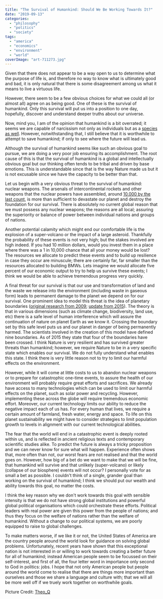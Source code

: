 ```yaml
---
title: "The Survival of Humankind: Should We Be Working Towards It?"
date: "2019-09-13"
categories: 
  - "philosophy"
  - "politics"
  - "society"
tags: 
  - "america"
  - "economics"
  - "environment"
  - "world"
coverImage: "art-711273.jpg"
---
```


Given that there does not appear to be a way open to us to determine what the purpose of life is, and therefore no way to know what is ultimately good and bad, it is only natural that there is some disagreement among us what it means to live a virtuous life.

However, there seem to be a few obvious choices for what we could all (or almost all) agree on as being good. One of these is the survival of humankind. Only this survival will put us into a position to one day, hopefully, discover and understand deeper truths about our universe.

Now, mind you, I am of the opinion that humankind is a bit overrated; it seems we are capable of narcissism not only as individuals but as a [species as well](https://en.wikipedia.org/wiki/Homo_Deus:_A_Brief_History_of_Tomorrow). However, notwithstanding that, I still believe that it is worthwhile to attempt to save humankind; if only to see where the future will lead us.

Although the survival of humankind seems like such an obvious goal to pursue, we are doing a very poor job ensuring its accomplishment. The root cause of this is that the survival of humankind is a global and intellectually obvious goal but our thinking often tends to be tribal and driven by base emotions. This is understandable since that is the way Nature made us but it is not excusable since we have the capacity to be better than that.

Let us begin with a very obvious threat to the survival of humankind: nuclear weapons. The arsenals of intercontinental rockets and other weapons that the nuclear powers have assembled, around [10,000 by the last count](https://thebulletin.org/nuclear-notebook-multimedia), is more than sufficient to devastate our planet and destroy the foundation for our survival. There is absolutely no current global reason that we must possess any nuclear weapons; the reasons are all local; assuring the superiority or balance of power between individual nations and groups of nations.

Another potential calamity which might end our comfortable life is the explosion of a super-volcano or the impact of a large asteroid. Thankfully the probability of these events is not very high; but the stakes involved are high indeed. If you had 10 million dollars, would you invest them in a place where there was a 1 in 10,000 chance that all your money would be lost? The resources we allocate to predict these events and to build up resilience in case they occur are minuscule; there are certainly far, far smaller than the resources allocated to building BMWs. Lets imagine we would allocate five percent of our economic output to try to help us survive these events; I think we would be able to achieve tremendous progress very quickly.

A final threat for our survival is that our use and transformation of land and the waste we release into the environment (including waste in gaseous form) leads to permanent damage to the planet we depend on for our survival. One prominent idea to model this threat is the idea of planetary boundaries ([original research from 2009](https://www.ecologyandsociety.org/vol14/iss2/art32/); [update from 2015](http://www.stockholmresilience.org/research/research-news/2015-01-15-planetary-boundaries---an-update.html)). The theory is that in various dimensions (such as climate change, biodiversity, land use, etc) there is a safe level of human interference which will assure the continuation of nature on planet Earth as we know it. Crossing the boundary set by this safe level puts us and our planet in danger of being permanently harmed. The scientists involved in the creation of this model have defined nine boundaries. As of 2015 they state that four of the boundaries have been crossed. I think Nature is very resilient and has survived greater threats than humankind; however, we require Nature to be in a very specific state which enables our survival. We do not fully understand what enables this state. I think there is very little reason not to try to limit our harmful effects on the environment.

However, while it will come at little costs to us to abandon nuclear weapons or to prepare for catastrophic one-time events, to assure the health of our environment will probably require great efforts and sacrifices. We already have access to many technologies which can be used to limit our harmful effects on the planet, such as solar power and recycling. However, implementing these across the globe will require tremendous economic effort. Moreover, our current technology limits our ability to reduce the negative impact each of us has. For every human that lives, we require a certain amount of farmland, fresh water, energy and space. To life on this planet sustainability we might have to consider strategies to limit population growth to levels in alignment with our current technological abilities.

The fear that the world will end in a catastrophic event is deeply rooted within us, and is reflected in ancient religious texts and contemporary scientific studies alike. To predict the future is always a tricky proposition and we can never know for sure what will happen. Experience often shows that, more often than not, our worst fears are not realised and that the world goes on. However, how big of a bet do we want to make that we will be fine, that humankind will survive and that unlikely (super-volcano) or likely (collapse of our biosphere) events will not occur? I personally vote for as small a bet as possible. I couldn't think of a single, grander goal than working on the survival of humankind; I think we should put our wealth and ability towards this goal, no matter the costs.

I think the key reason why we don't work towards this goal with sensible intensity is that we do not have strong global institutions and powerful global political organisations which could orchestrate these efforts. Political leaders with real power are given this power from the people of nations; and thus they focus on the welfare of nations rather than the welfare of humankind. Without a change to our political systems, we are poorly equipped to raise to global challenges.

To make matters worse, if we like it or not, the United States of America are the country people around the world look for guidance on solving global problems. Unfortunately, recent years have shown that this exceptional nation is not interested in or willing to work towards creating a better future for all of humankind; instead American people seem to be focussed on their self-interest, and first of all, the four letter word in importance only second to God in politics: jobs. I hope that not only American people but people around the world come to realise that there are things more important than ourselves and those we share a language and culture with; that we will all be more well off if we truely work together on worthwhile goals.

Picture Credit: [Theo\_Q](https://pixabay.com/users/Theo_Q-601049/)
